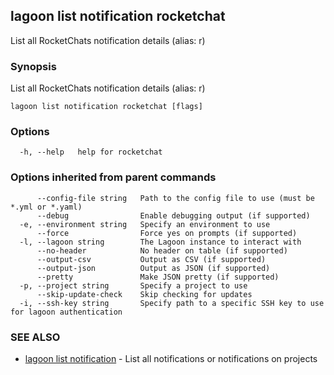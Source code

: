 ## lagoon list notification rocketchat

List all RocketChats notification details (alias: r)

### Synopsis

List all RocketChats notification details (alias: r)

```
lagoon list notification rocketchat [flags]
```

### Options

```
  -h, --help   help for rocketchat
```

### Options inherited from parent commands

```
      --config-file string   Path to the config file to use (must be *.yml or *.yaml)
      --debug                Enable debugging output (if supported)
  -e, --environment string   Specify an environment to use
      --force                Force yes on prompts (if supported)
  -l, --lagoon string        The Lagoon instance to interact with
      --no-header            No header on table (if supported)
      --output-csv           Output as CSV (if supported)
      --output-json          Output as JSON (if supported)
      --pretty               Make JSON pretty (if supported)
  -p, --project string       Specify a project to use
      --skip-update-check    Skip checking for updates
  -i, --ssh-key string       Specify path to a specific SSH key to use for lagoon authentication
```

### SEE ALSO

* [lagoon list notification](lagoon_list_notification.md)	 - List all notifications or notifications on projects

